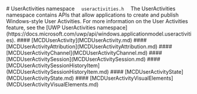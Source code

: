 #   U s e r A c t i v i t i e s   n a m e s p a c e  
 ` ` `  
 u s e r a c t i v i t i e s . h  
 ` ` `  
  
 T h e   U s e r A c t i v i t i e s   n a m e s p a c e   c o n t a i n s   A P I s   t h a t   a l l o w   a p p l i c a t i o n s   t o   c r e a t e   a n d   p u b l i s h   W i n d o w s - s t y l e   U s e r   A c t i v i t i e s .   F o r   m o r e   i n f o r m a t i o n   o n   t h e   U s e r   A c t i v i t i e s   f e a t u r e ,   s e e   t h e   [ U W P   U s e r A c t i v i t i e s   n a m e s p a c e ] ( h t t p s : / / d o c s . m i c r o s o f t . c o m / u w p / a p i / w i n d o w s . a p p l i c a t i o n m o d e l . u s e r a c t i v i t i e s ) .  
  
 # # # #   [ M C D U s e r A c t i v i t y ] ( M C D U s e r A c t i v i t y . m d )  
 # # # #   [ M C D U s e r A c t i v i t y A t t r i b u t i o n ] ( M C D U s e r A c t i v i t y A t t r i b u t i o n . m d )  
 # # # #   [ M C D U s e r A c t i v i t y C h a n n e l ] ( M C D U s e r A c t i v i t y C h a n n e l . m d )  
 # # # #   [ M C D U s e r A c t i v i t y S e s s i o n ] ( M C D U s e r A c t i v i t y S e s s i o n . m d )  
 # # # #   [ M C D U s e r A c t i v i t y S e s s i o n H i s t o r y I t e m ] ( M C D U s e r A c t i v i t y S e s s i o n H i s t o r y I t e m . m d )  
 # # # #   [ M C D U s e r A c t i v i t y S t a t e ] ( M C D U s e r A c t i v i t y S t a t e . m d )  
 # # # #   [ M C D U s e r A c t i v i t y V i s u a l E l e m e n t s ] ( M C D U s e r A c t i v i t y V i s u a l E l e m e n t s . m d )  
 